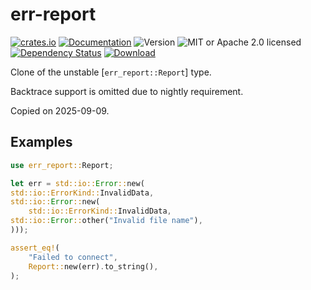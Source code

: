 # err-report

<!-- prettier-ignore-start -->

[![crates.io](https://img.shields.io/crates/v/err-report?label=latest)](https://crates.io/crates/err-report)
[![Documentation](https://docs.rs/err-report/badge.svg?version=0.0.2)](https://docs.rs/err-report/0.0.2)
![Version](https://img.shields.io/badge/rustc-1.75+-ab6000.svg)
![MIT or Apache 2.0 licensed](https://img.shields.io/crates/l/err-report.svg)
<br />
[![Dependency Status](https://deps.rs/crate/err-report/0.0.2/status.svg)](https://deps.rs/crate/err-report/0.0.2)
[![Download](https://img.shields.io/crates/d/err-report.svg)](https://crates.io/crates/err-report)

<!-- prettier-ignore-end -->

<!-- cargo-rdme start -->

Clone of the unstable [`err_report::Report`] type.

Backtrace support is omitted due to nightly requirement.

Copied on 2025-09-09.

## Examples

```rust
use err_report::Report;

let err = std::io::Error::new(
std::io::ErrorKind::InvalidData,
std::io::Error::new(
    std::io::ErrorKind::InvalidData,
std::io::Error::other("Invalid file name"),
)));

assert_eq!(
    "Failed to connect",
    Report::new(err).to_string(),
);
```

<!-- cargo-rdme end -->
